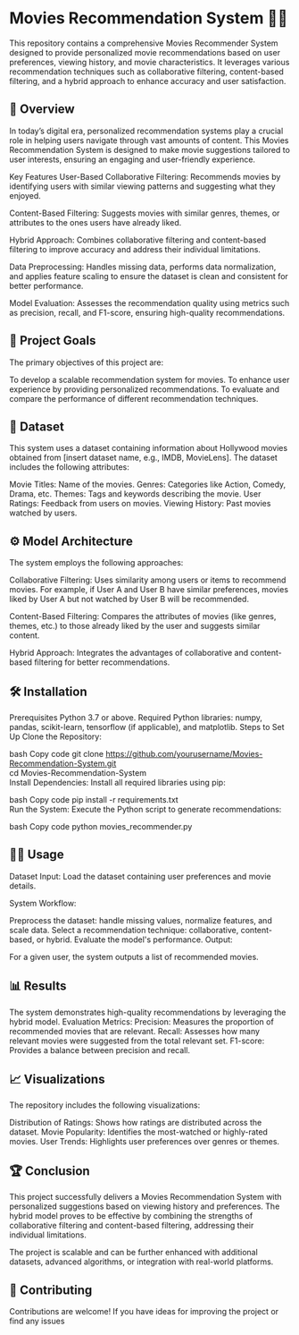 # Movies Recommendation System 🎥🍿
This repository contains a comprehensive Movies Recommender System designed to provide personalized movie recommendations based on user preferences, viewing history, and movie characteristics. It leverages various recommendation techniques such as collaborative filtering, content-based filtering, and a hybrid approach to enhance accuracy and user satisfaction.

## 📖 Overview
In today’s digital era, personalized recommendation systems play a crucial role in helping users navigate through vast amounts of content. This Movies Recommendation System is designed to make movie suggestions tailored to user interests, ensuring an engaging and user-friendly experience.

Key Features
User-Based Collaborative Filtering:
Recommends movies by identifying users with similar viewing patterns and suggesting what they enjoyed.

Content-Based Filtering:
Suggests movies with similar genres, themes, or attributes to the ones users have already liked.

Hybrid Approach:
Combines collaborative filtering and content-based filtering to improve accuracy and address their individual limitations.

Data Preprocessing:
Handles missing data, performs data normalization, and applies feature scaling to ensure the dataset is clean and consistent for better performance.

Model Evaluation:
Assesses the recommendation quality using metrics such as precision, recall, and F1-score, ensuring high-quality recommendations.

## 🎯 Project Goals
The primary objectives of this project are:

To develop a scalable recommendation system for movies.
To enhance user experience by providing personalized recommendations.
To evaluate and compare the performance of different recommendation techniques.
## 📂 Dataset
This system uses a dataset containing information about Hollywood movies obtained from [insert dataset name, e.g., IMDB, MovieLens]. The dataset includes the following attributes:

Movie Titles: Name of the movies.
Genres: Categories like Action, Comedy, Drama, etc.
Themes: Tags and keywords describing the movie.
User Ratings: Feedback from users on movies.
Viewing History: Past movies watched by users.
## ⚙️ Model Architecture
The system employs the following approaches:

Collaborative Filtering:
Uses similarity among users or items to recommend movies. For example, if User A and User B have similar preferences, movies liked by User A but not watched by User B will be recommended.

Content-Based Filtering:
Compares the attributes of movies (like genres, themes, etc.) to those already liked by the user and suggests similar content.

Hybrid Approach:
Integrates the advantages of collaborative and content-based filtering for better recommendations.

## 🛠️ Installation
Prerequisites
Python 3.7 or above.
Required Python libraries: numpy, pandas, scikit-learn, tensorflow (if applicable), and matplotlib.
Steps to Set Up
Clone the Repository:

bash
Copy code
git clone https://github.com/yourusername/Movies-Recommendation-System.git  
cd Movies-Recommendation-System  
Install Dependencies:
Install all required libraries using pip:

bash
Copy code
pip install -r requirements.txt  
Run the System:
Execute the Python script to generate recommendations:

bash
Copy code
python movies_recommender.py  
## 🧑‍💻 Usage
Dataset Input:
Load the dataset containing user preferences and movie details.

System Workflow:

Preprocess the dataset: handle missing values, normalize features, and scale data.
Select a recommendation technique: collaborative, content-based, or hybrid.
Evaluate the model's performance.
Output:

For a given user, the system outputs a list of recommended movies.
## 📊 Results
The system demonstrates high-quality recommendations by leveraging the hybrid model.
Evaluation Metrics:
Precision: Measures the proportion of recommended movies that are relevant.
Recall: Assesses how many relevant movies were suggested from the total relevant set.
F1-score: Provides a balance between precision and recall.
## 📈 Visualizations
The repository includes the following visualizations:

Distribution of Ratings: Shows how ratings are distributed across the dataset.
Movie Popularity: Identifies the most-watched or highly-rated movies.
User Trends: Highlights user preferences over genres or themes.
## 🏆 Conclusion
This project successfully delivers a Movies Recommendation System with personalized suggestions based on viewing history and preferences. The hybrid model proves to be effective by combining the strengths of collaborative filtering and content-based filtering, addressing their individual limitations.

The project is scalable and can be further enhanced with additional datasets, advanced algorithms, or integration with real-world platforms.

## 🤝 Contributing
Contributions are welcome! If you have ideas for improving the project or find any issues
